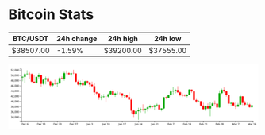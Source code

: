 # Bitcoin Stats

BTC/USDT|24h change|24h high|24h low|
|---|---|---|---|
|$38507.00|-1.59%|$39200.00|$37555.00|

<img src="./chart.svg">
